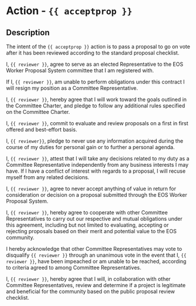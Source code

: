 # Action - `{{ acceptprop }}`

## Description

The intent of the `{{ acceptprop }}` action is to pass a proposal to go on vote after it has been reviewed according to the standard proposal checklist.

I, `{{ reviewer }}`, agree to serve as an elected Representative to the EOS Worker Proposal System committee that I am registered with.

If I, `{{ reviewer }}`, am unable to perform obligations under this contract I will resign my position as a Committee Representative.

I, `{{ reviewer }}`, hereby agree that I will work toward the goals outlined in the Committee Charter, and pledge to follow any additional rules specified on the Committee Charter.

I, `{{ reviewer }}`, commit to evaluate and review proposals on a first in first offered and best-effort basis.

I, `{{ reviewer}}`, pledge to never use any information acquired during the course of my duties for personal gain or to further a personal agenda.

I, `{{ reviewer }}`, attest that I will take any decisions related to my duty as a Committee Representative independently from any business interests I may have. If I have a conflict of interest with regards to a proposal, I will recuse myself from any related decisions.

I, `{{ reviewer }}`, agree to never accept anything of value in return for consideration or decision on a proposal submitted through the EOS Worker Proposal System.

I, `{{ reviewer }}`, hereby agree to cooperate with other Committee Representatives to carry out our respective and mutual obligations under this agreement, including but not limited to evaluating, accepting or rejecting proposals based on their merit and potential value to the EOS community.

I hereby acknowledge that other Committee Representatives may vote to disqualify `{{ reviewer }}` through an unanimous vote in the event that I, `{{ reviewer }}`, have been impeached or am unable to be reached, according to criteria agreed to among Committee Representatives.

I, `{{ reviewer }}`, hereby agree that I will, in collaboration with other Committee Representatives, review and determine if a project is legitimate and beneficial for the community based on the public proposal review checklist.
